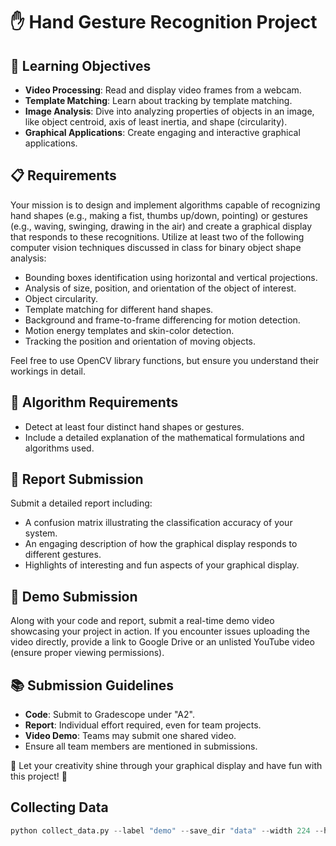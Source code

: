 # ✋ Hand Gesture Recognition Project

## 🎯 Learning Objectives
- **Video Processing**: Read and display video frames from a webcam.
- **Template Matching**: Learn about tracking by template matching.
- **Image Analysis**: Dive into analyzing properties of objects in an image, like object centroid, axis of least inertia, and shape (circularity).
- **Graphical Applications**: Create engaging and interactive graphical applications.

## 📋 Requirements
Your mission is to design and implement algorithms capable of recognizing hand shapes (e.g., making a fist, thumbs up/down, pointing) or gestures (e.g., waving, swinging, drawing in the air) and create a graphical display that responds to these recognitions. Utilize at least two of the following computer vision techniques discussed in class for binary object shape analysis:
- Bounding boxes identification using horizontal and vertical projections.
- Analysis of size, position, and orientation of the object of interest.
- Object circularity.
- Template matching for different hand shapes.
- Background and frame-to-frame differencing for motion detection.
- Motion energy templates and skin-color detection.
- Tracking the position and orientation of moving objects.

Feel free to use OpenCV library functions, but ensure you understand their workings in detail.

## 🎲 Algorithm Requirements
- Detect at least four distinct hand shapes or gestures.
- Include a detailed explanation of the mathematical formulations and algorithms used.

## 📄 Report Submission
Submit a detailed report including:
- A confusion matrix illustrating the classification accuracy of your system.
- An engaging description of how the graphical display responds to different gestures.
- Highlights of interesting and fun aspects of your graphical display.

## 🎥 Demo Submission
Along with your code and report, submit a real-time demo video showcasing your project in action. If you encounter issues uploading the video directly, provide a link to Google Drive or an unlisted YouTube video (ensure proper viewing permissions).

## 📚 Submission Guidelines
- **Code**: Submit to Gradescope under "A2".
- **Report**: Individual effort required, even for team projects.
- **Video Demo**: Teams may submit one shared video.
- Ensure all team members are mentioned in submissions.

🌟 Let your creativity shine through your graphical display and have fun with this project! 🌟

## Collecting Data

```python
python collect_data.py --label "demo" --save_dir "data" --width 224 --height 224
```